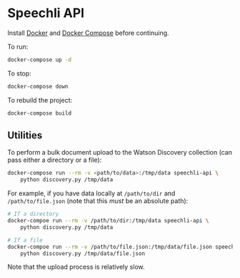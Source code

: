 # Speechli API

Install [Docker](https://docs.docker.com/install/) and [Docker Compose](https://docs.docker.com/compose/install/) before continuing.

To run:

```sh
docker-compose up -d
```

To stop:

```sh
docker-compose down
```

To rebuild the project:

```sh
docker-compose build
```

## Utilities

To perform a bulk document upload to the Watson Discovery collection (can pass either a directory or a file):

```sh
docker-compose run --rm -v <path/to/data>:/tmp/data speechli-api \
    python discovery.py /tmp/data
```

For example, if you have data locally at `/path/to/dir` and `/path/to/file.json` (note that this _must_ be an absolute path):

```sh
# If a directory
docker-compoe run --rm -v /path/to/dir:/tmp/data speechli-api \
    python discovery.py /tmp/data

# If a file
docker-compoe run --rm -v /path/to/file.json:/tmp/data/file.json speechli-api \
    python discovery.py /tmp/data/file.json
```

Note that the upload process is relatively slow.
